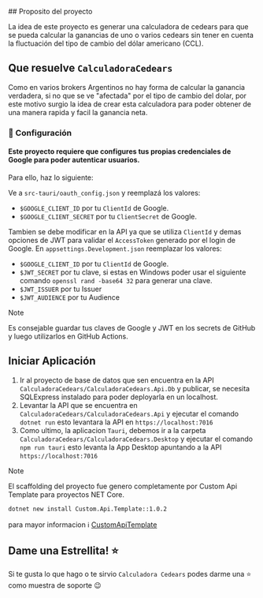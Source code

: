 ﻿﻿## Proposito del proyecto

La idea de este proyecto es generar una calculadora de cedears para que se pueda calcular la ganancias de uno o varios cedears sin tener en cuenta la fluctuación del tipo de cambio del dólar americano (CCL).

## Que resuelve `CalculadoraCedears`

Como en varios brokers Argentinos no hay forma de calcular la ganancia verdadera, si no que se ve "afectada" por el tipo de cambio del dolar, por este motivo surgio la idea de crear esta calculadora para poder obtener de una manera rapida y facil la ganancia neta.

### 🔧 Configuración

#### Este proyecto requiere que configures tus propias credenciales de Google para poder autenticar usuarios.
Para ello, haz lo siguiente:

Ve a  `src-tauri/oauth_config.json` y reemplazá los valores:
   - `$GOOGLE_CLIENT_ID` por tu `ClientId` de Google.
   - `$GOOGLE_CLIENT_SECRET` por tu  `ClientSecret` de Google.

Tambien se debe modificar en la API ya que se utiliza `ClientId` y demas opciones de JWT para validar el `AccessToken` generado por el login de Google.
En `appsettings.Development.json` reemplazar los valores:
   - `$GOOGLE_CLIENT_ID` por tu `ClientId` de Google.
   - `$JWT_SECRET` por tu clave, si estas en Windows poder usar el siguiente comando `openssl rand -base64 32` para generar una clave.
   - `$JWT_ISSUER` por tu Issuer
   - `$JWT_AUDIENCE` por tu Audience

> [!NOTE]
> Es consejable guardar tus claves de Google y JWT en los secrets de GitHub y luego utilizarlos en GitHub Actions.


## Iniciar Aplicación 
  1. Ir al proyecto de base de datos que sen encuentra en la API `CalculadoraCedears/CalculadoraCedears.Api.Db` y publicar, se necesita SQLExpress instalado para poder deployarla en un localhost.
  2. Levantar la API que se encuentra en `CalculadoraCedears/CalculadoraCedears.Api` y ejecutar el comando `dotnet run` esto levantara la API en `https://localhost:7016`
  3. Como ultimo, la aplicacion `Tauri`, debemos ir a la carpeta `CalculadoraCedears/CalculadoraCedears.Desktop` y ejecutar el comando `npm run tauri` esto levanta la App Desktop apuntando a la API `https://localhost:7016`

> [!NOTE]
> El scaffolding del proyecto fue genero completamente por Custom Api Template para proyectos NET Core.
> ```bash
> dotnet new install Custom.Api.Template::1.0.2
> ```
> para mayor informacion ℹ️ [CustomApiTemplate](https://github.com/LeonardoFaggiani/Template)


## Dame una Estrellita! ⭐
Si te gusta lo que hago o te sirvio `Calculadora Cedears` podes darme una ⭐ como muestra de soporte 😉